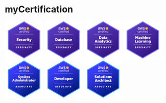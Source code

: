 # myCertification

<img src="https://github.com/developer-onizuka/myCertification/blob/main/aws-certified-security-specialty.png" width="120">
<img src="https://github.com/developer-onizuka/myCertification/blob/main/aws-certified-database-specialty.png" width="120">
<img src="https://github.com/developer-onizuka/myCertification/blob/main/aws-certified-data-analytics-specialty.png" width="120">
<img src="https://github.com/developer-onizuka/myCertification/blob/main/aws-certified-machine-learning-specialty.png" width="120">
<img src="https://github.com/developer-onizuka/myCertification/blob/main/aws-certified-sysops-administrator-associate.png" width="120">
<img src="https://github.com/developer-onizuka/myCertification/blob/main/aws-certified-developer-associate.png" width="120">
<img src="https://github.com/developer-onizuka/myCertification/blob/main/aws-certified-solutions-architect-associate.png" width="120">

